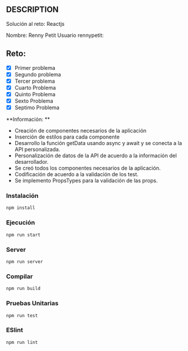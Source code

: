 ## DESCRIPTION

Solución al reto: Reactjs

Nombre: Renny Petit
Usuario rennypetit:

## Reto:

- [x] Primer problema
- [x] Segundo problema
- [x] Tercer problema
- [x] Cuarto Problema
- [x] Quinto Problema
- [x] Sexto Problema
- [x] Septimo Problema

**Información: **

- Creación de componentes necesarios de la aplicación
- Inserción de estilos para cada componente
- Desarrollo la función getData usando async y await y se conecta a la API personalizada.
- Personalización de datos de la API de acuerdo a la información del desarrollador.
- Se creó todos los componentes necesarios de la aplicación.
- Codificación de acuerdo a la validación de los test.
- Se implemento PropsTypes para la validación de las props.

### Instalación

```
npm install
```

### Ejecución

```
npm run start
```

### Server

```
npm run server
```

### Compilar

```
npm run build
```

### Pruebas Unitarias

```
npm run test
```

### ESlint

```
npm run lint
```
